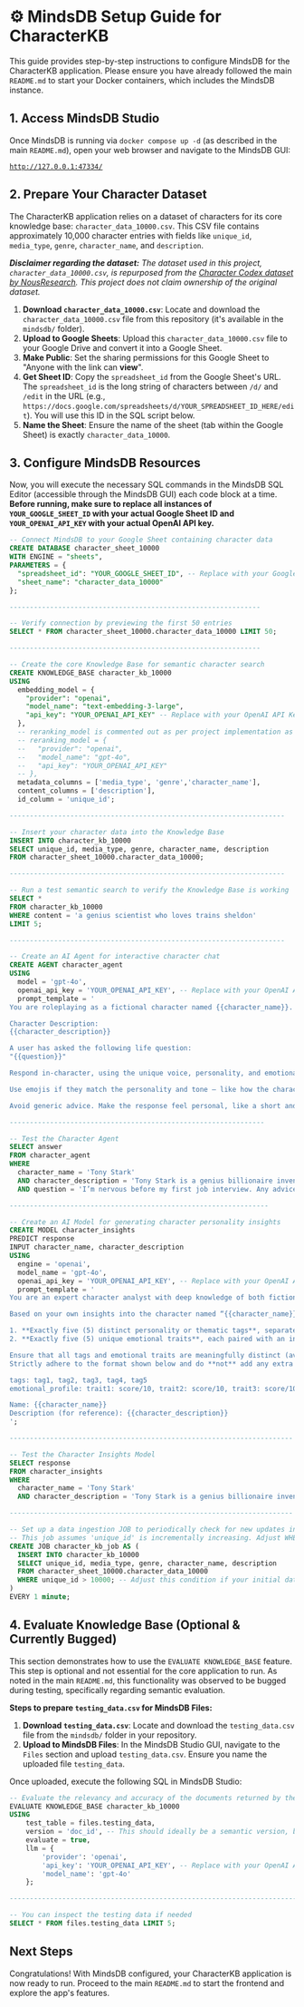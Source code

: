 

# ⚙️ MindsDB Setup Guide for CharacterKB

This guide provides step-by-step instructions to configure MindsDB for the CharacterKB application. Please ensure you have already followed the main `README.md` to start your Docker containers, which includes the MindsDB instance.

## 1\. Access MindsDB Studio

Once MindsDB is running via `docker compose up -d` (as described in the main `README.md`), open your web browser and navigate to the MindsDB GUI:

[`http://127.0.0.1:47334/`](https://www.google.com/search?q=%5Bhttp://127.0.0.1:47334/%5D\(http://127.0.0.1:47334/\))

## 2\. Prepare Your Character Dataset

The CharacterKB application relies on a dataset of characters for its core knowledge base: `character_data_10000.csv`. This CSV file contains approximately 10,000 character entries with fields like `unique_id`, `media_type`, `genre`, `character_name`, and `description`.

***Disclaimer regarding the dataset:***
*The dataset used in this project, `character_data_10000.csv`, is repurposed from the [Character Codex dataset by NousResearch](https://huggingface.co/datasets/NousResearch/CharacterCodex). This project does not claim ownership of the original dataset.*




1.  **Download `character_data_10000.csv`**: Locate and download the `character_data_10000.csv` file from this repository (it's available in the `mindsdb/` folder).
2.  **Upload to Google Sheets**: Upload this `character_data_10000.csv` file to your Google Drive and convert it into a Google Sheet.
3.  **Make Public**: Set the sharing permissions for this Google Sheet to "Anyone with the link can **view**".
4.  **Get Sheet ID**: Copy the `spreadsheet_id` from the Google Sheet's URL. The `spreadsheet_id` is the long string of characters between `/d/` and `/edit` in the URL (e.g., `https://docs.google.com/spreadsheets/d/YOUR_SPREADSHEET_ID_HERE/edit`). You will use this ID in the SQL script below.
5.  **Name the Sheet**: Ensure the name of the sheet (tab within the Google Sheet) is exactly `character_data_10000`.

## 3\. Configure MindsDB Resources

Now, you will execute the necessary SQL commands in the MindsDB SQL Editor (accessible through the MindsDB GUI) each code block at a time. **Before running, make sure to replace all instances of `YOUR_GOOGLE_SHEET_ID` with your actual Google Sheet ID and `YOUR_OPENAI_API_KEY` with your actual OpenAI API key.**

```sql
-- Connect MindsDB to your Google Sheet containing character data
CREATE DATABASE character_sheet_10000
WITH ENGINE = "sheets",
PARAMETERS = {
  "spreadsheet_id": "YOUR_GOOGLE_SHEET_ID", -- Replace with your Google Sheet ID
  "sheet_name": "character_data_10000"
};

--------------------------------------------------------------

-- Verify connection by previewing the first 50 entries
SELECT * FROM character_sheet_10000.character_data_10000 LIMIT 50;

--------------------------------------------------------------

-- Create the core Knowledge Base for semantic character search
CREATE KNOWLEDGE_BASE character_kb_10000
USING
  embedding_model = {
    "provider": "openai",
    "model_name": "text-embedding-3-large",
    "api_key": "YOUR_OPENAI_API_KEY" -- Replace with your OpenAI API Key
  },
  -- reranking_model is commented out as per project implementation as it is optional. Uncomment if needed later.
  -- reranking_model = {
  --   "provider": "openai",
  --   "model_name": "gpt-4o",
  --   "api_key": "YOUR_OPENAI_API_KEY"
  -- },
  metadata_columns = ['media_type', 'genre','character_name'],
  content_columns = ['description'],
  id_column = 'unique_id';

--------------------------------------------------------------------

-- Insert your character data into the Knowledge Base
INSERT INTO character_kb_10000
SELECT unique_id, media_type, genre, character_name, description
FROM character_sheet_10000.character_data_10000;

--------------------------------------------------------------------

-- Run a test semantic search to verify the Knowledge Base is working
SELECT *
FROM character_kb_10000
WHERE content = 'a genius scientist who loves trains sheldon'
LIMIT 5;

--------------------------------------------------------------------

-- Create an AI Agent for interactive character chat
CREATE AGENT character_agent
USING
  model = 'gpt-4o',
  openai_api_key = 'YOUR_OPENAI_API_KEY', -- Replace with your OpenAI API Key
  prompt_template = '
You are roleplaying as a fictional character named {{character_name}}.

Character Description:
{{character_description}}

A user has asked the following life question:
"{{question}}"

Respond in-character, using the unique voice, personality, and emotional tone of {{character_name}}. Be concise but thoughtful. If the character is humorous, sarcastic, intense, or inspiring, reflect that naturally.

Use emojis if they match the personality and tone — like how the character would actually text or speak. Keep them **minimal and meaningful** (don’t overuse). Think of them as emotional spice 🌶️ — not the whole dish.

Avoid generic advice. Make the response feel personal, like a short and powerful one-liner or reflection from {{character_name}} themself.';

---------------------------------------------------------------

-- Test the Character Agent
SELECT answer
FROM character_agent
WHERE
  character_name = 'Tony Stark'
  AND character_description = 'Tony Stark is a genius billionaire inventor who masks his insecurities with sarcasm and bold charisma. As Iron Man, he faces threats with a mix of wit, technology, and restless optimism about humankind’s potential.'
  AND question = 'I’m nervous before my first job interview. Any advice?';

----------------------------------------------------------------

-- Create an AI Model for generating character personality insights
CREATE MODEL character_insights
PREDICT response
INPUT character_name, character_description
USING
  engine = 'openai',
  model_name = 'gpt-4o',
  openai_api_key = 'YOUR_OPENAI_API_KEY', -- Replace with your OpenAI API Key
  prompt_template = '
You are an expert character analyst with deep knowledge of both fictional and real‑world personalities.

Based on your own insights into the character named “{{character_name}}” (and with the short description below provided for additional context), generate the following:

1. **Exactly five (5) distinct personality or thematic tags**, separated by commas. 
2. **Exactly five (5) unique emotional traits**, each paired with an intensity score from 1 to 10.

Ensure that all tags and emotional traits are meaningfully distinct (avoid overlap). 
Strictly adhere to the format shown below and do **not** add any extra commentary or text.

tags: tag1, tag2, tag3, tag4, tag5 
emotional_profile: trait1: score/10, trait2: score/10, trait3: score/10, trait4: score/10, trait5: score/10

Name: {{character_name}} 
Description (for reference): {{character_description}}
';

----------------------------------------------------------------------

-- Test the Character Insights Model
SELECT response
FROM character_insights
WHERE
  character_name = 'Tony Stark'
  AND character_description = 'Tony Stark is a genius billionaire inventor who masks his insecurities with sarcasm and bold charisma. As Iron Man, he faces threats with a mix of wit, technology, and restless optimism about humankind’s potential.';

----------------------------------------------------------------------

-- Set up a data ingestion JOB to periodically check for new updates in the data source and add them to KB.
-- This job assumes 'unique_id' is incrementally increasing. Adjust WHERE clause based on your data.
CREATE JOB character_kb_job AS (
  INSERT INTO character_kb_10000
  SELECT unique_id, media_type, genre, character_name, description
  FROM character_sheet_10000.character_data_10000
  WHERE unique_id > 10000; -- Adjust this condition if your initial dataset has a different max ID
)
EVERY 1 minute;
```

## 4\. Evaluate Knowledge Base (Optional & Currently Bugged)

This section demonstrates how to use the `EVALUATE KNOWLEDGE_BASE` feature. This step is optional and not essential for the core application to run. As noted in the main `README.md`, this functionality was observed to be bugged during testing, specifically regarding semantic evaluation.

**Steps to prepare `testing_data.csv` for MindsDB Files:**

1.  **Download `testing_data.csv`**: Locate and download the `testing_data.csv` file from the `mindsdb/` folder in your repository.
2.  **Upload to MindsDB Files**: In the MindsDB Studio GUI, navigate to the `Files` section and upload `testing_data.csv`. Ensure you name the uploaded file `testing_data`.

Once uploaded, execute the following SQL in MindsDB Studio:

```sql
-- Evaluate the relevancy and accuracy of the documents returned by the knowledge base
EVALUATE KNOWLEDGE_BASE character_kb_10000
USING
    test_table = files.testing_data,
    version = 'doc_id', -- This should ideally be a semantic version, but 'doc_id' shows current behavior
    evaluate = true,
    llm = {
        'provider': 'openai',
        'api_key': 'YOUR_OPENAI_API_KEY', -- Replace with your OpenAI API Key
        'model_name': 'gpt-4o'
    };

-------------------------------------------------------------------------

-- You can inspect the testing data if needed
SELECT * FROM files.testing_data LIMIT 5;
```


## Next Steps

Congratulations\! With MindsDB configured, your CharacterKB application is now ready to run. Proceed to the main `README.md` to start the frontend and explore the app's features.

